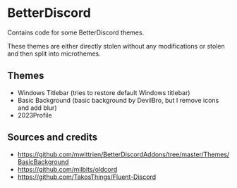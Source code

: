 # BetterDiscord
Contains code for some BetterDiscord themes. 

These themes are either directly stolen without any modifications or stolen and then split into microthemes. 

## Themes
- Windows Titlebar (tries to restore default Windows titlebar)
- Basic Background (basic background by DevilBro, but I remove icons and add blur)
- 2023Profile

## Sources and credits
- https://github.com/mwittrien/BetterDiscordAddons/tree/master/Themes/BasicBackground
- https://github.com/milbits/oldcord
- https://github.com/TakosThings/Fluent-Discord

